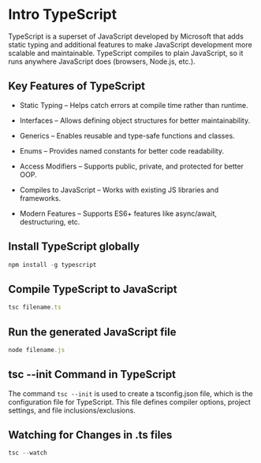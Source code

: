 # Intro TypeScript

TypeScript is a superset of JavaScript developed by Microsoft that adds static typing and additional features to make JavaScript development more scalable and maintainable. TypeScript compiles to plain JavaScript, so it runs anywhere JavaScript does (browsers, Node.js, etc.).


## Key Features of TypeScript
   - Static Typing – Helps catch errors at compile time rather than runtime.

   - Interfaces – Allows defining object structures for better maintainability.

   - Generics – Enables reusable and type-safe functions and classes.

   - Enums – Provides named constants for better code readability.

   - Access Modifiers – Supports public, private, and protected for better OOP.

   - Compiles to JavaScript – Works with existing JS libraries and frameworks.

   - Modern Features – Supports ES6+ features like async/await, destructuring, etc.


## Install TypeScript globally 
```typescript
npm install -g typescript
```


## Compile TypeScript to JavaScript
```typescript
tsc filename.ts
```


## Run the generated JavaScript file
```typescript
node filename.js
```


## tsc --init Command in TypeScript
The command ```tsc --init``` is used to create a tsconfig.json file, which is the configuration file for TypeScript. This file defines compiler options, project settings, and file inclusions/exclusions.


## Watching for Changes in .ts files
```typescript
tsc --watch
```